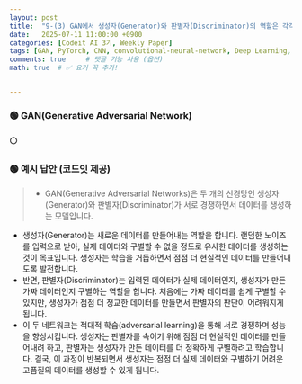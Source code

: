 ```yaml
---
layout: post
title:  "9-(3) GAN에서 생성자(Generator)와 판별자(Discriminator)의 역할은 각각 무엇인가요?"
date:   2025-07-11 11:00:00 +0900
categories: [Codeit AI 3기, Weekly Paper]
tags: [GAN, PyTorch, CNN, convolutional-neural-network, Deep Learning, AI, Computer Vision]
comments: true     # 댓글 기능 사용 (옵션)
math: true  # ✅ 요거 꼭 추가!


---
```



### 🟢 GAN(Generative Adversarial Network)

#### ⚪ 

### 🟢 예시 답안 (코드잇 제공)
>  - GAN(Generative Adversarial Networks)은 두 개의 신경망인 생성자(Generator)와 판별자(Discriminator)가 서로 경쟁하면서 데이터를 생성하는 모델입니다.
- 생성자(Generator)는 새로운 데이터를 만들어내는 역할을 합니다. 랜덤한 노이즈를 입력으로 받아, 실제 데이터와 구별할 수 없을 정도로 유사한 데이터를 생성하는 것이 목표입니다. 생성자는 학습을 거듭하면서 점점 더 현실적인 데이터를 만들어내도록 발전합니다.
- 반면, 판별자(Discriminator)는 입력된 데이터가 실제 데이터인지, 생성자가 만든 가짜 데이터인지 구별하는 역할을 합니다. 처음에는 가짜 데이터를 쉽게 구별할 수 있지만, 생성자가 점점 더 정교한 데이터를 만들면서 판별자의 판단이 어려워지게 됩니다.
- 이 두 네트워크는 적대적 학습(adversarial learning)을 통해 서로 경쟁하며 성능을 향상시킵니다. 생성자는 판별자를 속이기 위해 점점 더 현실적인 데이터를 만들어내려 하고, 판별자는 생성자가 만든 데이터를 더 정확하게 구별하려고 학습합니다. 결국, 이 과정이 반복되면서 생성자는 점점 더 실제 데이터와 구별하기 어려운 고품질의 데이터를 생성할 수 있게 됩니다.
